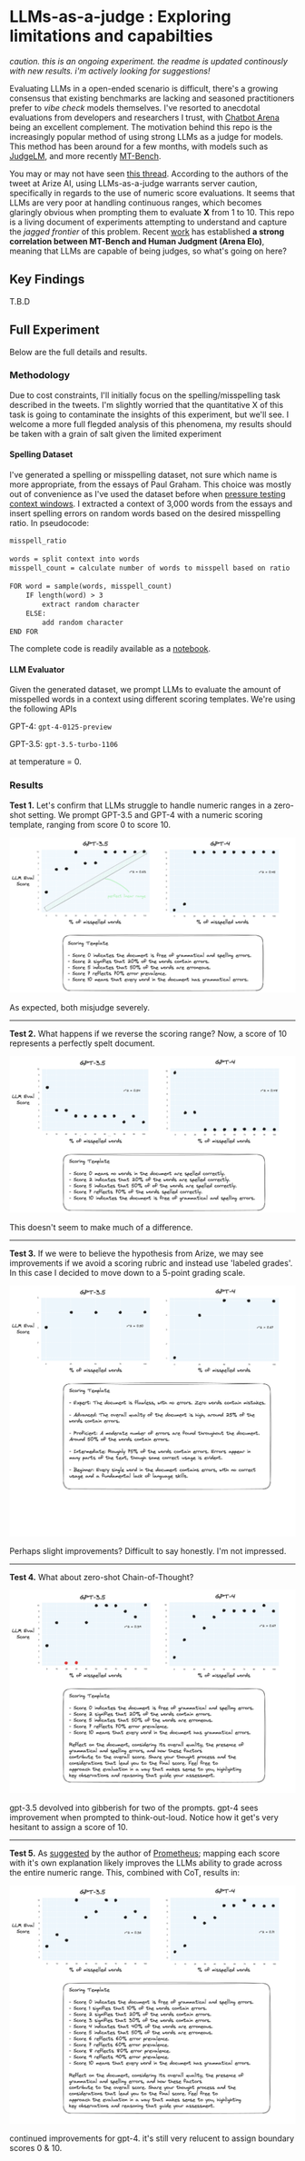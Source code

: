 # LLMs-as-a-judge : Exploring limitations and capabilties
*caution. this is an ongoing experiment. the readme is updated continously with new results. i'm actively looking for suggestions!*


Evaluating LLMs in a open-ended scenario is difficult, there's a growing consensus that existing benchmarks are lacking and seasoned practitioners prefer to _vibe check_ models themselves. I've resorted to anecdotal evaluations from developers and researchers I trust, with [Chatbot Arena](https://arena.lmsys.org/) being an excellent complement. The motivation behind this repo is the increasingly popular method of using strong LLMs as a judge for models. This method has been around for a few months, with models such as [JudgeLM](https://github.com/baaivision/JudgeLM), and more recently [MT-Bench](https://arxiv.org/pdf/2306.05685.pdf).

You may or may not have seen [this thread](https://twitter.com/aparnadhinak/status/1748368364395721128). According to the authors of the tweet at Arize AI, using LLMs-as-a-judge warrants server caution, specifically in regards to the use of numeric score evaluations. It seems that LLMs are very poor at handling continuous ranges, which becomes glaringly obvious when prompting them to evaluate **X** from 1 to 10. This repo is a living document of experiments attempting to understand and capture the *jagged frontier* of this problem. Recent [work](https://twitter.com/gblazex/status/1746295870792847562) has established **a strong correlation between MT-Bench and Human Judgment (Arena Elo)**, meaning that LLMs are capable of being judges, so what's going on here?

## Key Findings
T.B.D

## Full Experiment 
Below are the full details and results.

### Methodology

Due to cost constraints, I'll initially focus on the spelling/misspelling task described in the tweets. I'm slightly worried that the quantitative X of this task is going to contaminate the insights of this experiment, but we'll see. I welcome a more full flegded analysis of this phenomena, my results should be taken with a grain of salt given the limited experiment

#### Spelling Dataset

I've generated a spelling or misspelling dataset, not sure which name is more appropriate, from the essays of Paul Graham. This choice was mostly out of convenience as I've used the dataset before when [pressure testing context windows](https://github.com/LeonEricsson/llmcontext). I extracted a context of 3,000 words from the essays and insert spelling errors on random words based on the desired misspelling ratio. In pseudocode:

```
misspell_ratio

words = split context into words
misspell_count = calculate number of words to misspell based on ratio

FOR word = sample(words, misspell_count)
    IF length(word) > 3
        extract random character
    ELSE:
        add random character
END FOR

```

The complete code is readily available as a [notebook](/dataset.ipynb).

#### LLM Evaluator

Given the generated dataset, we prompt LLMs to evaluate the amount of misspelled words in a context using different scoring templates. We're using the following APIs

GPT-4: `gpt-4-0125-preview`

GPT-3.5: `gpt-3.5-turbo-1106`

at temperature = 0. 

### Results
**Test 1.** Let's confirm that LLMs struggle to handle numeric ranges in a zero-shot setting. We prompt GPT-3.5 and GPT-4 with a numeric scoring template, ranging from score 0 to score 10. 

![](/figures/scoring_1_10.png)

As expected, both misjudge severely.

--- 

**Test 2.** What happens if we reverse the scoring range? Now, a score of 10 represents a perfectly spelt document.

![](/figures/scoring_1_10_reversed.png)

This doesn't seem to make much of a difference.

--- 
**Test 3.** If we were to believe the hypothesis from Arize, we may see improvements if we avoid a scoring rubric and instead use 'labeled grades'. In this case I decided to move down to a 5-point grading scale.

![](/figures/scoring_grades.png)

Perhaps slight improvements? Difficult to say honestly. I'm not impressed.

---

**Test 4.** What about zero-shot Chain-of-Thought? 

![](/figures/scoring_1_10_cot.png)

gpt-3.5 devolved into gibberish for two of the prompts. gpt-4 sees improvement when prompted to think-out-loud. Notice how it get's very
hesitant to assign a score of 10. 

---

**Test 5.** As [suggested](https://twitter.com/seungonekim/status/1749289437165769177) by the author of [Prometheus](https://arxiv.org/pdf/2310.08491.pdf); mapping each score with it's own explanation likely improves the LLMs ability to grade across the entire numeric
range. This, combined with CoT, results in:

![](/figures/scoring_1_10_full_cot.png)

continued improvements for gpt-4. it's still very relucent to assign boundary scores 0 & 10.



